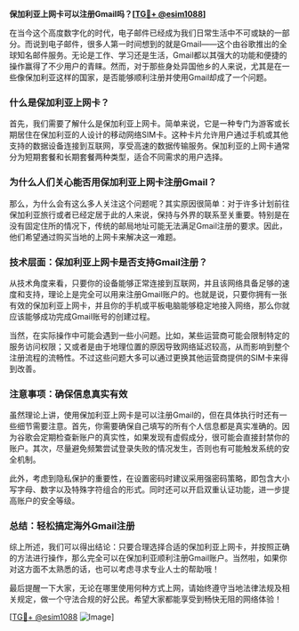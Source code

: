 **保加利亚上网卡可以注册Gmail吗？[[TG💪+ @esim1088](https://t.me/s/esim1088)]**

在当今这个高度数字化的时代，电子邮件已经成为我们日常生活中不可或缺的一部分。而说到电子邮件，很多人第一时间想到的就是Gmail——这个由谷歌推出的全球知名邮件服务。无论是工作、学习还是生活，Gmail都以其强大的功能和便捷的操作赢得了不少用户的青睐。然而，对于那些身处异国他乡的人来说，尤其是在一些像保加利亚这样的国家，是否能够顺利注册并使用Gmail却成了一个问题。

### **什么是保加利亚上网卡？**

首先，我们需要了解什么是保加利亚上网卡。简单来说，它是一种专门为游客或长期居住在保加利亚的人设计的移动网络SIM卡。这种卡片允许用户通过手机或其他支持的数据设备连接到互联网，享受高速的数据传输服务。保加利亚的上网卡通常分为短期套餐和长期套餐两种类型，适合不同需求的用户选择。

### **为什么人们关心能否用保加利亚上网卡注册Gmail？**

那么，为什么会有这么多人关注这个问题呢？其实原因很简单：对于许多计划前往保加利亚旅行或者已经定居于此的人来说，保持与外界的联系至关重要。特别是在没有固定住所的情况下，传统的邮局地址可能无法满足Gmail注册的要求。因此，他们希望通过购买当地的上网卡来解决这一难题。

### **技术层面：保加利亚上网卡是否支持Gmail注册？**

从技术角度来看，只要你的设备能够正常连接到互联网，并且该网络具备足够的速度和支持，理论上是完全可以用来注册Gmail账户的。也就是说，只要你拥有一张有效的保加利亚上网卡，并且你的手机或平板电脑能够稳定地接入网络，那么你就应该能够成功完成Gmail账号的创建过程。

当然，在实际操作中可能会遇到一些小问题。比如，某些运营商可能会限制特定的服务访问权限；又或者是由于地理位置的原因导致网络延迟较高，从而影响到整个注册流程的流畅性。不过这些问题大多可以通过更换其他运营商提供的SIM卡来得到改善。

### **注意事项：确保信息真实有效**

虽然理论上讲，使用保加利亚上网卡是可以注册Gmail的，但在具体执行时还有一些细节需要注意。首先，你需要确保自己填写的所有个人信息都是真实准确的。因为谷歌会定期检查新账户的真实性，如果发现有虚假成分，很可能会直接封禁你的账户。其次，尽量避免频繁尝试登录失败的情况发生，否则也有可能触发系统的安全机制。

此外，考虑到隐私保护的重要性，在设置密码时建议采用强密码策略，即包含大小写字母、数字以及特殊字符组合的形式。同时还可以开启双重认证功能，进一步提高账户的安全等级。

### **总结：轻松搞定海外Gmail注册**

综上所述，我们可以得出结论：只要合理选择合适的保加利亚上网卡，并按照正确的方法进行操作，那么完全可以在保加利亚顺利注册Gmail账户。当然啦，如果你对这方面不太熟悉的话，也可以考虑寻求专业人士的帮助哦！

最后提醒一下大家，无论在哪里使用何种方式上网，请始终遵守当地法律法规及相关规定，做一个守法合规的好公民。希望大家都能享受到畅快无阻的网络体验！

[[TG💪+ @esim1088](https://t.me/s/esim1088) ![Image](https://i.postimg.cc/4NQfJmqS/Snipaste-2025-05-13-00-14-12.png)]